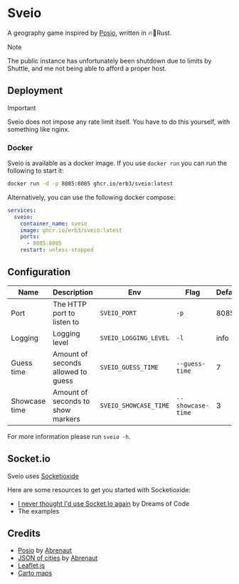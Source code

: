# Sveio

A geography game inspired by [Posio](https://github.com/abrenaut/posio), written in 🔥🚀Rust.

> [!NOTE]
> The public instance has unfortunately been shutdown due to limits by Shuttle, and me not being able to afford a proper host.

## Deployment

> [!IMPORTANT]
> Sveio does not impose any rate limit itself.
> You have to do this yourself, with something like nginx.

### Docker

Sveio is available as a docker image. If you use `docker run` you can run the following to start it:

```bash
docker run -d -p 8085:8085 ghcr.io/erb3/sveio:latest
```

Alternatively, you can use the following docker compose:

```yml
services:
  sveio:
    container_name: sveio
    image: ghcr.io/erb3/sveio:latest
    ports:
      - 8085:8085
    restart: unless-stopped
```

## Configuration

| Name          | Description                        | Env                   | Flag              | Default |
| ------------- | ---------------------------------- | --------------------- | ----------------- | ------- |
| Port          | The HTTP port to listen to         | `SVEIO_PORT`          | `-p`              | 8085    |
| Logging       | Logging level                      | `SVEIO_LOGGING_LEVEL` | `-l`              | info    |
| Guess time    | Amount of seconds allowed to guess | `SVEIO_GUESS_TIME`    | `--guess-time`    | 7       |
| Showcase time | Amount of seconds to show markers  | `SVEIO_SHOWCASE_TIME` | `--showcase-time` | 3       |

For more information please run `sveio -h`.

## Socket.io

Sveio uses [Socketioxide](https://github.com/Totodore/socketioxide)

Here are some resources to get you started with Socketioxide:

- [I never thought I'd use Socket.Io again](https://www.youtube.com/watch?v=HEhhWL1oUTM) by Dreams of Code
- The examples

## Credits

- [Posio](https://github.com/abrenaut/posio) by [Abrenaut](https://github.com/abrenaut)
- [JSON of cities](https://github.com/abrenaut/posio/blob/master/game/data/cities.json) by [Abrenaut](https://github.com/abrenaut)
- [Leaflet.js](https://leafletjs.com/)
- [Carto maps](https://carto.com/)
